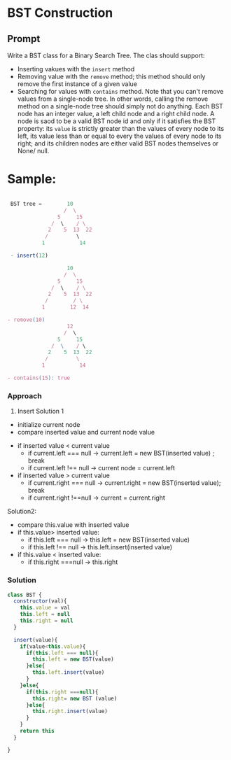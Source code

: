 # BST Construction
## Prompt
Write a BST class for a Binary Search Tree. The clas should support:
  - Inserting vakues with the `insert` method
  - Removing value with the `remove` method; this method should only remove the first instance of a given value
  - Searching for values with `contains` method.
Note that you can't remove values from a single-node tree. In other words, calling the remove method on a single-node tree should simply not do anything.
Each BST node has an integer value, a left child node and a right child node. A node is saod to be a valid BST node id and only if it satisfies the BST property: its `value` is strictly greater than the values of every node to its left, its value less than or equal to every the values of every node to its right; and its children nodes are either valid BST nodes themselves or None/ null.

# Sample:
```js

 BST tree =        10
                  /  \
                5     15
              /  \    / \
             2    5  13  22
            /         \
           1           14

 - insert(12)

                   10
                  /  \
                5     15
              /  \    / \
             2    5  13  22
            /        / \
           1        12  14

- remove(10)
                   12
                  /  \
                5     15
              /  \    / \
             2    5  13  22
            /         \
           1           14

- contains(15): true
```
### Approach
1. Insert
Solution 1
- initialize current node
- compare inserted value and current node value
* if inserted value < current value
     - if current.left === null -> current.left = new BST(inserted value) ; break
     - if current.left !== null -> current node = current.left
* if inserted value > current value
     - if current.right === null -> current.right = new BST(inserted value); break
     - if current.right !==null -> current = current.right

Solution2:
- compare this.value with inserted value
- if this.value> inserted value:
    - if this.left === null -> this.left = new BST(inserted value)
    - if this.left !== null -> this.left.insert(inserted value)
- if this.value < inserted value:
    - if this.right ===null -> this.right
### Solution
 ```js
class BST {
   constructor(val){
     this.value = val
     this.left = null
     this.right = null
   }

   insert(value){
     if(value<this.value){
       if(this.left === null){
         this.left = new BST(value)
       }else{
         this.left.insert(value)
       }
     }else{
       if(this.right ===null){
         this.right= new BST (value)
       }else{
         this.right.insert(value)
       }
     }
     return this
   }

 }
 ```
